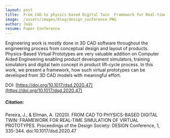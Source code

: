 ```yaml
---
layout: post
title:  From CAD to physics-based Digital Twin  Framework for Real-time Simulation of Virtual Prototypes 
image:  /assets/images/blog/design_conference.PNG
author: João
resume: Paper Conference
---
```


Engineering work is mostly done in 3D CAD software throughout the engineering process from conceptual design and layout of products. Physics-Based Virtual Prototypes are very valuable addition on Computer Aided Engineering enabling product development simulators, training simulators and digital twin concept in product lift-cycle process. In this work, we present a framework, how such virtual prototypes can be developed from 3D CAD models with meaningful effort.

DOI: [https://doi.org/10.1017/dsd.2020.47](https://doi.org/10.1017/dsd.2020.47)

##### Citation: 

Pereira, J., & Ellman, A. (2020). FROM CAD TO PHYSICS-BASED DIGITAL TWIN: FRAMEWORK FOR REAL-TIME SIMULATION OF VIRTUAL PROTOTYPES. Proceedings of the Design Society: DESIGN Conference, 1, 335-344. doi:10.1017/dsd.2020.47